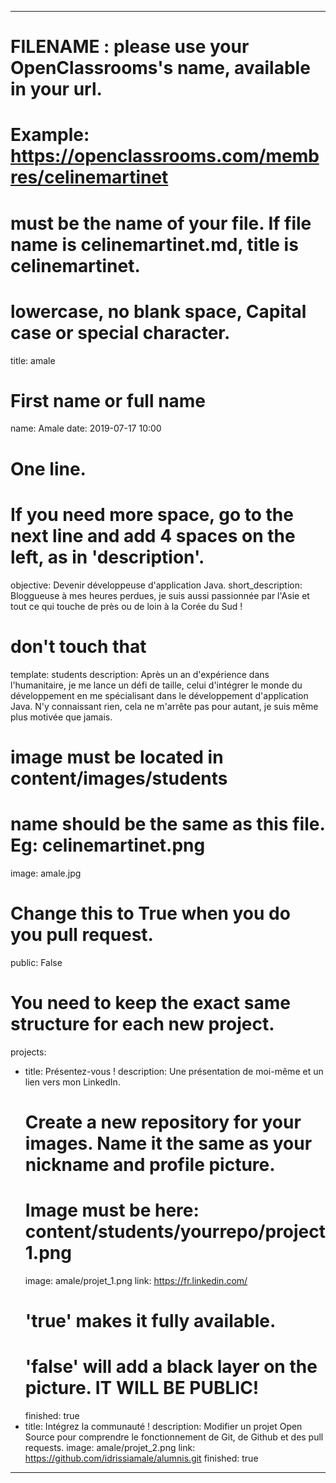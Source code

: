 ---

# FILENAME : please use your OpenClassrooms's name, available in your url.
# Example: https://openclassrooms.com/membres/celinemartinet
# must be the name of your file. If file name is celinemartinet.md, title is celinemartinet.
# lowercase, no blank space, Capital case or special character.
title: amale

# First name or full name
name: Amale
date: 2019-07-17 10:00

# One line.
# If you need more space, go to the next line and add 4 spaces on the left, as in 'description'.
objective: Devenir développeuse d'application Java.
short_description: Bloggueuse à mes heures perdues, je suis aussi passionnée par l'Asie et tout ce qui touche de près ou de loin à la Corée du Sud !

# don't touch that
template: students
description:
    Après un an d'expérience dans l'humanitaire, je me lance un défi de taille,
    celui d'intégrer le monde du développement en me spécialisant dans le développement d'application Java. 
    N'y connaissant rien, cela ne m'arrête pas pour autant, je suis même plus motivée que jamais.
   

# image must be located in content/images/students
# name should be the same as this file. Eg: celinemartinet.png
image: amale.jpg

# Change this to True when you do you pull request.
public: False

# You need to keep the exact same structure for each new project.
projects:
  - title: Présentez-vous !
    description: Une présentation de moi-même et un lien vers mon LinkedIn.
    # Create a new repository for your images. Name it the same as your nickname and profile picture.
    # Image must be here: content/students/yourrepo/project1.png
    image: amale/projet_1.png
    link: https://fr.linkedin.com/
    # 'true' makes it fully available.
    # 'false' will add a black layer on the picture. IT WILL BE PUBLIC!
    finished: true
  - title: Intégrez la communauté !
    description: Modifier un projet Open Source pour comprendre le fonctionnement de Git, de Github et des pull requests. 
    image: amale/projet_2.png
    link: https://github.com/idrissiamale/alumnis.git
    finished: true
 ---